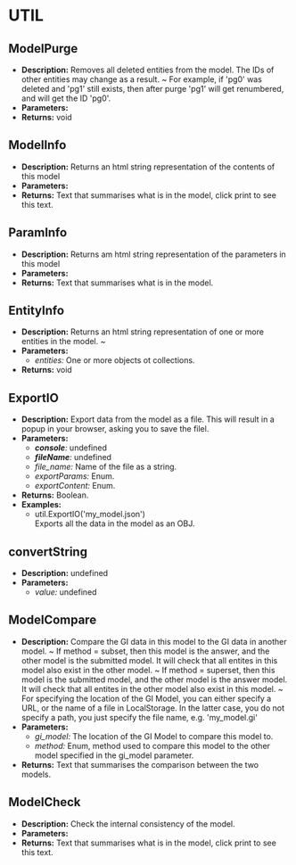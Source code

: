 # UTIL    

## ModelPurge  
* **Description:** Removes all deleted entities from the model.
The IDs of other entities may change as a result.
~
For example, if 'pg0' was deleted and 'pg1' still exists, then after purge
'pg1' will get renumbered, and will get the ID 'pg0'.  
* **Parameters:**  
* **Returns:** void  
  
## ModelInfo  
* **Description:** Returns an html string representation of the contents of this model  
* **Parameters:**  
* **Returns:** Text that summarises what is in the model, click print to see this text.  
  
## ParamInfo  
* **Description:** Returns am html string representation of the parameters in this model  
* **Parameters:**  
* **Returns:** Text that summarises what is in the model.  
  
## EntityInfo  
* **Description:** Returns an html string representation of one or more entities in the model.
~  
* **Parameters:**  
  * *entities:* One or more objects ot collections.  
* **Returns:** void  
  
## ExportIO  
* **Description:** Export data from the model as a file.
This will result in a popup in your browser, asking you to save the filel.  
* **Parameters:**  
  * *__console__:* undefined  
  * *__fileName__:* undefined  
  * *file_name:* Name of the file as a string.  
  * *exportParams:* Enum.  
  * *exportContent:* Enum.  
* **Returns:** Boolean.  
* **Examples:**  
  * util.ExportIO('my_model.json')  
    Exports all the data in the model as an OBJ.
  
  
## convertString  
* **Description:** undefined  
* **Parameters:**  
  * *value:* undefined  
  
## ModelCompare  
* **Description:** Compare the GI data in this model to the GI data in another model.
~
If method = subset, then this model is the answer, and the other model is the submitted model.
It will check that all entites in this model also exist in the other model.
~
If method = superset, then this model is the submitted model, and the other model is the answer model.
It will check that all entites in the other model also exist in this model.
~
For specifying the location of the GI Model, you can either specify a URL,
or the name of a file in LocalStorage.
In the latter case, you do not specify a path, you just specify the file name, e.g. 'my_model.gi'  
* **Parameters:**  
  * *gi_model:* The location of the GI Model to compare this model to.  
  * *method:* Enum, method used to compare this model to the other model specified in the gi_model parameter.  
* **Returns:** Text that summarises the comparison between the two models.  
  
## ModelCheck  
* **Description:** Check the internal consistency of the model.  
* **Parameters:**  
* **Returns:** Text that summarises what is in the model, click print to see this text.  
  
